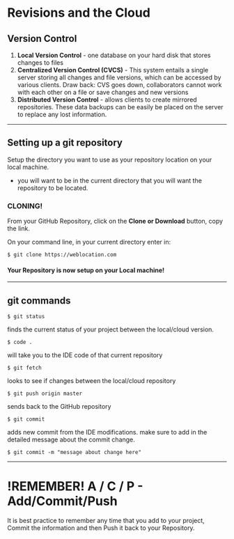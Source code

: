 # Revisions and the Cloud

## Version Control
1. **Local Version Control** - one database on your hard disk that stores changes to files
2. **Centralized Version Control (CVCS)** - This system entails a single server storing all changes and file versions, which can be accessed by various clients.  Draw back: CVS goes down, collaborators cannot work with each other on a file or save changes and new versions
3. **Distributed Version Control** - allows clients to create mirrored repositories. These data backups can be easily be placed on the server to replace any lost information.

--- 

## Setting up a git repository
 Setup the directory you want to use as your repository location on your local machine. 

 - you will want to be in the current directory that you will want the repository to be located.

 ### CLONING!   
 From your GitHub Repository, click on the __Clone or Download__ button, copy the link.

 On your command line, in your current directory enter in: 

 `$ git clone https://weblocation.com`

 #### Your Repository is now setup on your Local machine!

---

## git commands

`$ git status`

finds the current status of your project between the local/cloud version.

`$ code .`

will take you to the IDE code of that current repository

`$ git fetch`

looks to see if changes between the local/cloud repository

`$ git push origin master`

sends back to the GitHub repository

`$ git commit`

adds new commit from the IDE modifications.  make sure to add in the detailed message about the commit change.

`$ git commit -m "message about change here"`

---

# !REMEMBER!  A / C / P - Add/Commit/Push

It is best practice to remember any time that you add to your project, Commit the information and then Push it back to your Repository.



 





